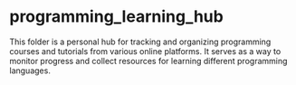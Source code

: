# programming_learning_hub
 This folder is a personal hub for tracking and organizing programming courses and tutorials from various online platforms. It serves as a way to monitor progress and collect resources for learning different programming languages. 
